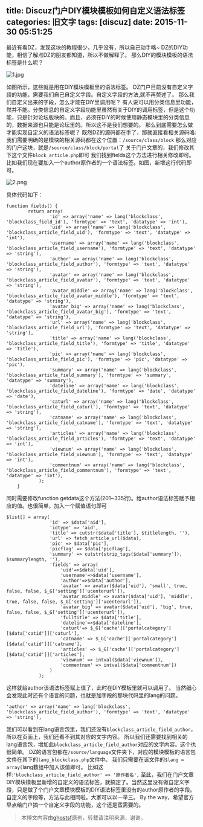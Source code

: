 title: Discuz门户DIY模块模板如何自定义语法标签
categories: 旧文字
tags: [discuz]
date: 2015-11-30 05:51:25
---
最近有看DZ，发现这块的教程很少，几乎没有，所以自己动手咯~
DZ的DIY功能，相信了解点DZ的朋友都知道，所以不做解释了。
那么DIY的模块模板的语法标签是什么呢？

![1.jpg][1]

如图所示，这些就是用在DIY模块模板里的语法标签。
DZ门户目前没有自定义字段的功能，需要我们自己自定义字段。自定义字段的方法,就不再赘述了。
那么我们自定义出来的字段，怎么才能在DIY里调用呢？
有人说可以用分类信息里功能，然并不能。分类信息的自定义字段功能里虽然有关于DIY的调用标签，但是这个功能，只是针对论坛版块的。而且，必须在DIY的时候使用静态模块里的分类信息的，数据来源也只能是论坛里的。所以这不是我们想要的。
那么到底需要怎么做才能实现自定义的语法标签呢？
既然DZ的源码都在手了，那就直接看相关源码咯:
我们需要明确的是模块的相关源码都在这个位置：`/source/class/block`
那么对应的门户这块，就是`/source/class/block/portal`了
关于门户文章的，我们修改其下这个文件`block_article.php`即可
我们找到fields这个方法进行相关修改即可。比如我们现在要加入一个author原作者的一个语法标签。如图，新增这行代码即可。

![2.png][2]

具体代码如下：


<!--more-->


    function fields() {
    		return array(
    				'id' => array('name' => lang('blockclass', 'blockclass_field_id'), 'formtype' => 'text', 'datatype' => 'int'),
    				'uid' => array('name' => lang('blockclass', 'blockclass_article_field_uid'), 'formtype' => 'text', 'datatype' => 'int'),
    				'username' => array('name' => lang('blockclass', 'blockclass_article_field_username'), 'formtype' => 'text', 'datatype' => 'string'),
    				'author' => array('name' => lang('blockclass', 'blockclass_article_field_author'), 'formtype' => 'text', 'datatype' => 'string'),
    				'avatar' => array('name' => lang('blockclass', 'blockclass_article_field_avatar'), 'formtype' => 'text', 'datatype' => 'string'),
    				'avatar_middle' => array('name' => lang('blockclass', 'blockclass_article_field_avatar_middle'), 'formtype' => 'text', 'datatype' => 'string'),
    				'avatar_big' => array('name' => lang('blockclass', 'blockclass_article_field_avatar_big'), 'formtype' => 'text', 'datatype' => 'string'),
    				'url' => array('name' => lang('blockclass', 'blockclass_article_field_url'), 'formtype' => 'text', 'datatype' => 'string'),
    				'title' => array('name' => lang('blockclass', 'blockclass_article_field_title'), 'formtype' => 'title', 'datatype' => 'title'),
    				'pic' => array('name' => lang('blockclass', 'blockclass_article_field_pic'), 'formtype' => 'pic', 'datatype' => 'pic'),
    				'summary' => array('name' => lang('blockclass', 'blockclass_article_field_summary'), 'formtype' => 'summary', 'datatype' => 'summary'),
    				'dateline' => array('name' => lang('blockclass', 'blockclass_article_field_dateline'), 'formtype' => 'date', 'datatype' => 'date'),
    				'caturl' => array('name' => lang('blockclass', 'blockclass_article_field_caturl'), 'formtype' => 'text', 'datatype' => 'string'),
    				'catname' => array('name' => lang('blockclass', 'blockclass_article_field_catname'), 'formtype' => 'text', 'datatype' => 'string'),
    				'articles' => array('name' => lang('blockclass', 'blockclass_article_field_articles'), 'formtype' => 'text', 'datatype' => 'int'),
    				'viewnum' => array('name' => lang('blockclass', 'blockclass_article_field_viewnum'), 'formtype' => 'text', 'datatype' => 'int'),
    				'commentnum' => array('name' => lang('blockclass', 'blockclass_article_field_commentnum'), 'formtype' => 'text', 'datatype' => 'int'),
    			);
    	}

同时需要修改function getdata这个方法(201~335行)。给author语法标签赋予相应的值。也很简单，加入一个赋值语句即可

    $list[] = array(
    				'id' => $data['aid'],
    				'idtype' => 'aid',
    				'title' => cutstr($data['title'], $titlelength, ''),
    				'url' => fetch_article_url($data),
    				'pic' => $data['pic'],
    				'picflag' => $data['picflag'],
    				'summary' => cutstr(strip_tags($data['summary']), $summarylength, ''),
    				'fields' => array(
    					'uid'=>$data['uid'],
    					'username'=>$data['username'],
    					'author'=>$data['author'],
    					'avatar' => avatar($data['uid'], 'small', true, false, false, $_G['setting']['ucenterurl']),
    					'avatar_middle' => avatar($data['uid'], 'middle', true, false, false, $_G['setting']['ucenterurl']),
    					'avatar_big' => avatar($data['uid'], 'big', true, false, false, $_G['setting']['ucenterurl']),
    					'fulltitle' => $data['title'],
    					'dateline'=>$data['dateline'],
    					'caturl'=> $_G['cache']['portalcategory'][$data['catid']]['caturl'],
    					'catname' => $_G['cache']['portalcategory'][$data['catid']]['catname'],
    					'articles' => $_G['cache']['portalcategory'][$data['catid']]['articles'],
    					'viewnum' => intval($data['viewnum']),
    					'commentnum' => intval($data['commentnum'])
    				)
    			);
这样就给author该语法标签赋上值了，此时在DIY模板里就可以调用了。
当然细心会发现此时还有个语言的问题，也就是加字段的那块代码里的lang的问题。

    'author' => array('name' => lang('blockclass', 'blockclass_article_field_author'), 'formtype' => 'text', 'datatype' => 'string'),

我们可以看到在lang语言包里，我们还没有`blockclass_article_field_author`，所以在页面上，我们还看不到其对应的文字内容。
所以我们还需要找到相关的lang语言包，增加此`blockclass_article_field_author`对应的文字内容。这个也很简单。
DZ的语言包都在`/source/language`文件夹下，对应的模块模板的语言包文件在其下的`lang_blockclass.php`文件中。
我们只需要在该文件的`$lang = array(`lang数组中加入该值即可。
比如这样:`'blockclass_article_field_author' => '原作者名',`
至此，我们在门户文章DIY模块模板里新增的自定义的语法标签，就搞定了。当然这里没有做自定义字段，只是做了个门户文章模块模板的DIY语法标签里没有的author原作者的字段。自定义的字段等，方法与此相同啦。大家可以以一举三。
By the way，希望官方早点给门户搞一个自定义字段的功能，这个还是蛮需要的。

> 本博文内容由[ghostsf][3]原创，转载请注明来源，谢谢。


  [1]: http://www.ghostsf.com/usr/uploads/2015/11/1451540919.jpg
  [2]: http://www.ghostsf.com/usr/uploads/2015/11/2781613901.png
  [3]: http://www.ghostsf.com